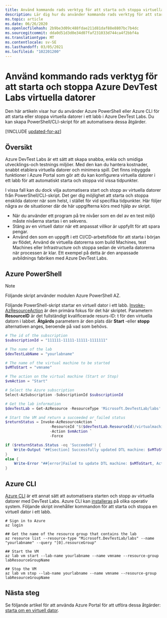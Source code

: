 ```yaml
---
title: Använd kommando rads verktyg för att starta och stoppa virtuella datorer Azure DevTest Labs
description: Lär dig hur du använder kommando rads verktyg för att starta och stoppa virtuella datorer i Azure DevTest Labs.
ms.topic: article
ms.date: 06/26/2020
ms.openlocfilehash: 2b9be3d09c488fdae211d81daf88e8807bc7b4dc
ms.sourcegitcommit: dda0d51d3d0e34d07faf231033d744ca4f2bbf4a
ms.translationtype: MT
ms.contentlocale: sv-SE
ms.lasthandoff: 03/05/2021
ms.locfileid: "102201200"
---
```

# <a name="use-command-line-tools-to-start-and-stop-azure-devtest-labs-virtual-machines"></a>Använd kommando rads verktyg för att starta och stoppa Azure DevTest Labs virtuella datorer
Den här artikeln visar hur du använder Azure PowerShell eller Azure CLI för att starta eller stoppa virtuella datorer i ett labb i Azure DevTest Labs. Du kan skapa PowerShell/CLI-skript för att automatisera dessa åtgärder. 

[!INCLUDE [updated-for-az](../../includes/updated-for-az.md)]

## <a name="overview"></a>Översikt
Azure DevTest Labs är ett sätt att skapa snabba, enkla och smidiga utvecklings-och testnings miljöer. Med den kan du hantera kostnader, snabbt etablera virtuella datorer och minimera spill.  Det finns inbyggda funktioner i Azure Portal som gör att du kan konfigurera virtuella datorer i ett labb för att automatiskt starta och stoppa vid vissa tidpunkter. 

I vissa fall kan du dock vilja automatisera start och stopp av virtuella datorer från PowerShell/CLI-skript. Det ger dig möjlighet att starta och stoppa enskilda datorer när som helst, i stället för vid specifika tidpunkter. Här följer några av de situationer där de här uppgifterna körs med hjälp av skript.

- När du använder ett program på tre nivåer som en del av en test miljö måste nivåerna startas i en sekvens. 
- Stäng av en virtuell dator när ett anpassat villkor är uppfyllt för att spara pengar. 
- Använd den som en uppgift i ett CI/CD-arbetsflöde för att starta i början av flödet, Använd de virtuella datorerna som build Machines, test Machines eller Infrastructure och stoppa sedan de virtuella datorerna när processen är klar. Ett exempel på detta är den anpassade avbildnings fabriken med Azure DevTest Labs.  

## <a name="azure-powershell"></a>Azure PowerShell

> [!NOTE]
> Följande skript använder modulen Azure PowerShell AZ. 

Följande PowerShell-skript startar en virtuell dator i ett labb. [Invoke-AzResourceAction](/powershell/module/az.resources/invoke-azresourceaction?view=azps-1.7.0) är den primära fokus för det här skriptet. Parametern **ResourceID** är det fullständigt kvalificerade resurs-ID: t för den virtuella datorn i labbet. **Åtgärds** parametern är den plats där **Start** -eller **stopp** alternativen anges, beroende på vad som behövs.

```powershell
# The id of the subscription
$subscriptionId = "111111-11111-11111-1111111"

# The name of the lab
$devTestLabName = "yourlabname"

# The name of the virtual machine to be started
$vMToStart = "vmname"

# The action on the virtual machine (Start or Stop)
$vmAction = "Start"

# Select the Azure subscription
Select-AzSubscription -SubscriptionId $subscriptionId

# Get the lab information
$devTestLab = Get-AzResource -ResourceType 'Microsoft.DevTestLab/labs' -ResourceName $devTestLabName

# Start the VM and return a succeeded or failed status
$returnStatus = Invoke-AzResourceAction `
                    -ResourceId "$($devTestLab.ResourceId)/virtualmachines/$vMToStart" `
                    -Action $vmAction `
                    -Force

if ($returnStatus.Status -eq 'Succeeded') {
    Write-Output "##[section] Successfully updated DTL machine: $vMToStart, Action: $vmAction"
}
else {
    Write-Error "##[error]Failed to update DTL machine: $vMToStart, Action: $vmAction"
}
```


## <a name="azure-cli"></a>Azure CLI
[Azure CLI](/cli/azure/get-started-with-azure-cli) är ett annat sätt att automatisera starten och stopp av virtuella datorer med DevTest Labs. Azure CLI kan [installeras](/cli/azure/install-azure-cli) på olika operativ system. Följande skript innehåller kommandon för att starta och stoppa en virtuell dator i ett labb. 

```azurecli
# Sign in to Azure
az login 

## Get the name of the resource group that contains the lab
az resource list --resource-type "Microsoft.DevTestLab/labs" --name "yourlabname" --query "[0].resourceGroup" 

## Start the VM
az lab vm start --lab-name yourlabname --name vmname --resource-group labResourceGroupName

## Stop the VM
az lab vm stop --lab-name yourlabname --name vmname --resource-group labResourceGroupName
```


## <a name="next-steps"></a>Nästa steg
Se följande artikel för att använda Azure Portal för att utföra dessa åtgärder: [starta om en virtuell dator](devtest-lab-restart-vm.md).
